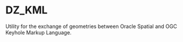# DZ_KML
Utility for the exchange of geometries between Oracle Spatial and OGC Keyhole Markup Language.
